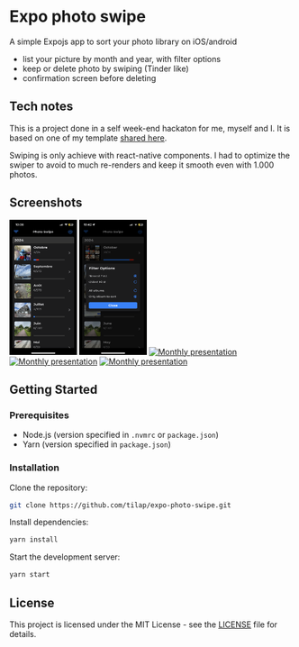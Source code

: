 # Expo photo swipe

A simple Expojs app to sort your photo library on iOS/android

- list your picture by month and year, with filter options
- keep or delete photo by swiping (Tinder like)
- confirmation screen before deleting

## Tech notes

This is a project done in a self week-end hackaton for me, myself and I. It is based on one of my template [shared here](https://github.com/tilap/expo-minimal-boilerplate).

Swiping is only achieve with react-native components. I had to optimize the swiper to avoid to much re-renders and keep it smooth even with 1.000 photos.

## Screenshots

<a href="./__docs__/list.png"><img src="./__docs__/list.png" alt="Monthly presentation" width="120" height="240"></a>
<a href="./__docs__/options.png"><img src="./__docs__/options.png" alt="Options" width="120" height="240"></a>
<a href="./__docs__/keep.png"><img src="./__docs__/keep.png" alt="Monthly presentation" width="120" height="240"></a>
<a href="./__docs__/drop.png"><img src="./__docs__/drop.png" alt="Monthly presentation" width="120" height="240"></a>
<a href="./__docs__/confirm.png"><img src="./__docs__/confirm.png" alt="Monthly presentation" width="120" height="240"></a>

## Getting Started

### Prerequisites

- Node.js (version specified in `.nvmrc` or `package.json`)
- Yarn (version specified in `package.json`)

### Installation

Clone the repository:

```sh
git clone https://github.com/tilap/expo-photo-swipe.git
```

Install dependencies:

```sh
yarn install
```

Start the development server:

```sh
yarn start
```

## License

This project is licensed under the MIT License - see the [LICENSE](LICENSE) file for details.
